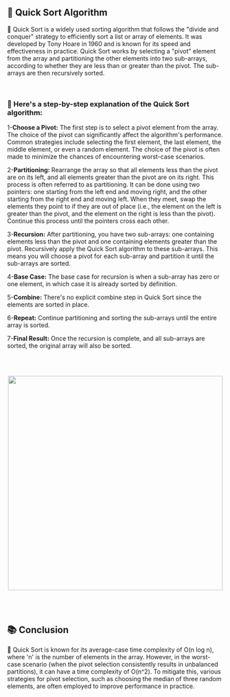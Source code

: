 <h2>📍 Quick Sort Algorithm</h2>

<p>🔹 Quick Sort is a widely used sorting algorithm that follows the "divide and conquer" strategy to efficiently sort a list or array of elements. It was developed by Tony Hoare in 1960 and is known for its speed and effectiveness in practice. Quick Sort works by selecting a "pivot" element from the array and partitioning the other elements into two sub-arrays, according to whether they are less than or greater than the pivot. The sub-arrays are then recursively sorted.</p>
<br />

<h3>📝 Here's a step-by-step explanation of the Quick Sort algorithm:</h3>

<p>1-<b>Choose a Pivot:</b> The first step is to select a pivot element from the array. The choice of the pivot can significantly affect the algorithm's performance. Common strategies include selecting the first element, the last element, the middle element, or even a random element. The choice of the pivot is often made to minimize the chances of encountering worst-case scenarios.</p>
<p>2-<b>Partitioning:</b> Rearrange the array so that all elements less than the pivot are on its left, and all elements greater than the pivot are on its right. This process is often referred to as partitioning. It can be done using two pointers: one starting from the left end and moving right, and the other starting from the right end and moving left. When they meet, swap the elements they point to if they are out of place (i.e., the element on the left is greater than the pivot, and the element on the right is less than the pivot). Continue this process until the pointers cross each other.</p>
<p>3-<b>Recursion:</b> After partitioning, you have two sub-arrays: one containing elements less than the pivot and one containing elements greater than the pivot. Recursively apply the Quick Sort algorithm to these sub-arrays. This means you will choose a pivot for each sub-array and partition it until the sub-arrays are sorted.</p>
<p>4-<b>Base Case:</b> The base case for recursion is when a sub-array has zero or one element, in which case it is already sorted by definition.</p>
<p>5-<b>Combine:</b> There's no explicit combine step in Quick Sort since the elements are sorted in place.</p>
<p>6-<b>Repeat:</b> Continue partitioning and sorting the sub-arrays until the entire array is sorted.</p>
<p>7-<b>Final Result:</b> Once the recursion is complete, and all sub-arrays are sorted, the original array will also be sorted.</p>
<br />
<br />
<p align="center">
  <image src="https://upload.wikimedia.org/wikipedia/commons/6/6a/Sorting_quicksort_anim.gif" width="500" />
</p>
<br />
<br />
<h2>📚 Conclusion</h2>
    
<p>🔸 Quick Sort is known for its average-case time complexity of O(n log n), where 'n' is the number of elements in the array. However, in the worst-case scenario (when the pivot selection consistently results in unbalanced partitions), it can have a time complexity of O(n^2). To mitigate this, various strategies for pivot selection, such as choosing the median of three random elements, are often employed to improve performance in practice.</p>
